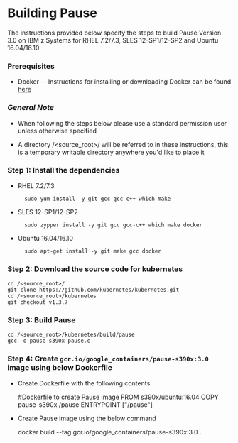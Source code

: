 # Building Pause

The instructions provided below specify the steps to build Pause Version 3.0 on IBM z Systems for RHEL 7.2/7.3, SLES 12-SP1/12-SP2 and Ubuntu 16.04/16.10


### Prerequisites
  * Docker 
  -- Instructions for installing or downloading Docker can be found [here](https://www.ibm.com/developerworks/linux/linux390/docker.html)

### _**General Note**_

* When following the steps below please use a standard permission user unless otherwise specified

* A directory /\<source_root\>/ will be referred to in these instructions, this is a temporary writable directory anywhere you'd like to place it

### Step 1: Install the dependencies
   
* RHEL 7.2/7.3

        sudo yum install -y git gcc gcc-c++ which make

* SLES 12-SP1/12-SP2

        sudo zypper install -y git gcc gcc-c++ which make docker

* Ubuntu 16.04/16.10

        sudo apt-get install -y git make gcc docker

### Step 2: Download the source code for kubernetes  

    cd /<source_root>/
    git clone https://github.com/kubernetes/kubernetes.git
    cd /<source_root>/kubernetes
    git checkout v1.3.7

### Step 3: Build Pause 

    cd /<source_root>/kubernetes/build/pause 
    gcc -o pause-s390x pause.c

### Step 4: Create `gcr.io/google_containers/pause-s390x:3.0` image using below Dockerfile

   * Create Dockerfile with the following contents 

        #Dockerfile to create Pause image
        FROM s390x/ubuntu:16.04
        COPY pause-s390x /pause
        ENTRYPOINT ["/pause"]

   * Create Pause image using the below command

        docker build --tag gcr.io/google_containers/pause-s390x:3.0 . 
